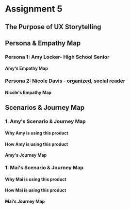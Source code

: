 # Assignment 5
## The Purpose of UX Storytelling

## Persona & Empathy Map
### Persona 1: Amy Locker- High School Senior
#### Amy's Empathy Map
### Persona 2: Nicole Davis - organized, social reader
#### Nicole's Empathy Map

## Scenarios & Journey Map

### 1. Amy's Scenario & Journey Map
#### Why Amy is using this product
#### How Amy is using this product
#### Amy's Journey Map

### 1. Mai's Scenario & Journey Map
#### Why Mai is using this product
#### How Mai is using this product
#### Mai's Journey Map



